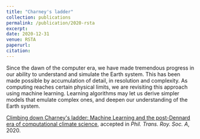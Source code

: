 ```yaml
---
title: "Charney's ladder"
collection: publications
permalink: /publication/2020-rsta
excerpt:
date: 2020-12-31
venue: RSTA
paperurl:
citation:
---
```


Since the dawn of the computer era, we have made tremendous progress in our ability to understand and simulate the Earth system. This has been made possible by accumulation of detail, in resolution and complexity. As computing reaches certain physical limits, we are revisiting this approach using machine learning. Learning algorithms may let us derive simpler models that emulate complex ones, and deepen our understanding of the Earth system.

[Climbing down Charney's ladder: Machine Learning and the post-Dennard era of computational climate science](https://arxiv.org/abs/2005.11862), accepted in <i>Phil. Trans. Roy. Soc. A</i>, 2020.

